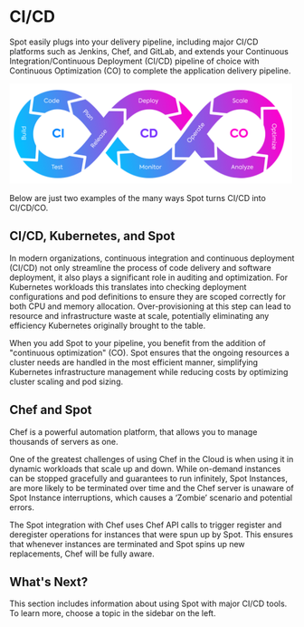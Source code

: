 # CI/CD

Spot easily plugs into your delivery pipeline, including major CI/CD platforms such as Jenkins, Chef, and GitLab, and extends your Continuous Integration/Continuous Deployment (CI/CD) pipeline of choice with Continuous Optimization (CO) to complete the application delivery pipeline.

<img src="/connect-your-cloud-provider/_media/introduction-to-spot-03a.png" width="500" height="177" />

Below are just two examples of the many ways Spot turns CI/CD into CI/CD/CO.

## CI/CD, Kubernetes, and Spot

In modern organizations, continuous integration and continuous deployment (CI/CD) not only streamline the process of code delivery and software deployment, it also plays a significant role in auditing and optimization. For Kubernetes workloads this translates into checking deployment configurations and pod definitions to ensure they are scoped correctly for both CPU and memory allocation. Over-provisioning at this step can lead to resource and infrastructure waste at scale, potentially eliminating any efficiency Kubernetes originally brought to the table.

When you add Spot to your pipeline, you benefit from the addition of "continuous optimization" (CO). Spot ensures that the ongoing resources a cluster needs are handled in the most efficient manner, simplifying Kubernetes infrastructure management while reducing costs by optimizing cluster scaling and pod sizing.

## Chef and Spot

Chef is a powerful automation platform, that allows you to manage thousands of servers as one.

One of the greatest challenges of using Chef in the Cloud is when using it in dynamic workloads that scale up and down. While on-demand instances can be stopped gracefully and guarantees to run infinitely, Spot Instances, are more likely to be terminated over time and the Chef server is unaware of Spot Instance interruptions, which causes a ‘Zombie’ scenario and potential errors.

The Spot integration with Chef uses Chef API calls to trigger register and deregister operations for instances that were spun up by Spot. This ensures that whenever instances are terminated and Spot spins up new replacements, Chef will be fully aware.

## What's Next?

This section includes information about using Spot with major CI/CD tools. To learn more, choose a topic in the sidebar on the left.
